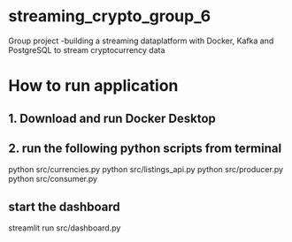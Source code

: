# streaming_crypto_group_6
Group project -building a streaming dataplatform with Docker, Kafka and PostgreSQL to stream cryptocurrency data

# How to run application
## 1. Download and run Docker Desktop
## 2. run the following python scripts from terminal
python src/currencies.py
python src/listings_api.py
python src/producer.py
python src/consumer.py

## start the dashboard
streamlit run src/dashboard.py
